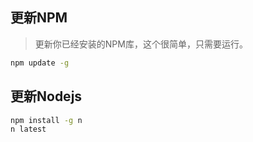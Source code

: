 ## 更新NPM

>更新你已经安装的NPM库，这个很简单，只需要运行。

```bash
npm update -g
```
## 更新Nodejs

```bash
npm install -g n 
n latest
```